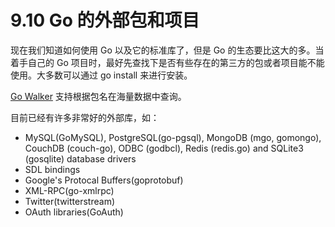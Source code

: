 # 9.10 Go 的外部包和项目

现在我们知道如何使用 Go 以及它的标准库了，但是 Go 的生态要比这大的多。当着手自己的 Go 项目时，最好先查找下是否有些存在的第三方的包或者项目能不能使用。大多数可以通过 go install 来进行安装。

[Go Walker](https://gowalker.org) 支持根据包名在海量数据中查询。

目前已经有许多非常好的外部库，如：

- MySQL(GoMySQL), PostgreSQL(go-pgsql), MongoDB (mgo, gomongo), CouchDB (couch-go), ODBC (godbcl), Redis (redis.go) and SQLite3 (gosqlite) database drivers
- SDL bindings
- Google's Protocal Buffers(goprotobuf)
- XML-RPC(go-xmlrpc)
- Twitter(twitterstream)
- OAuth libraries(GoAuth)
	
	

